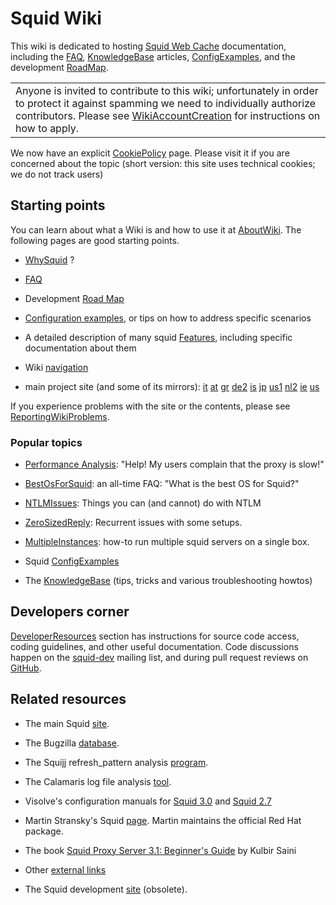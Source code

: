 # Squid Wiki

This wiki is dedicated to hosting [Squid Web
Cache](http://www.squid-cache.org/) documentation, including the
[FAQ](/SquidFaq#),
[KnowledgeBase](/KnowledgeBase#)
articles,
[ConfigExamples](/ConfigExamples#),
and the development
[RoadMap](/RoadMap#).

|                                                                                                                                                                                                                                                                                                 |
| ----------------------------------------------------------------------------------------------------------------------------------------------------------------------------------------------------------------------------------------------------------------------------------------------- |
| Anyone is invited to contribute to this wiki; unfortunately in order to protect it against spamming we need to individually authorize contributors. Please see [WikiAccountCreation](/WikiAccountCreation#) for instructions on how to apply. |

We now have an explicit
[CookiePolicy](/CookiePolicy#)
page. Please visit it if you are concerned about the topic (short
version: this site uses technical cookies; we do not track users)

## Starting points

You can learn about what a Wiki is and how to use it at
[AboutWiki](/AboutWiki#).
The following pages are good starting points.

  - [WhySquid](/WhySquid#)
    ?

  - [FAQ](/SquidFaq#)

  - Development [Road
    Map](/RoadMap/Squid3#)

  - [Configuration
    examples](/ConfigExamples#),
    or tips on how to address specific scenarios

  - A detailed description of many squid
    [Features](/Features#),
    including specific documentation about them

  - Wiki
    [navigation](/SiteNavigation#)

  - main project site (and some of its mirrors):
    [it](http://www1.it.squid-cache.org)
    [at](http://www1.at.squid-cache.org)
    [gr](http://www1.gr.squid-cache.org)
    [de2](http://www2.de.squid-cache.org)
    [is](http://www1.is.squid-cache.org)
    [jp](http://www1.jp.squid-cache.org)
    [us1](http://www1.us.squid-cache.org)
    [nl2](http://www2.nl.squid-cache.org)
    [ie](http://www1.ie.squid-cache.org)
    [us](http://www.squid-cache.org)

If you experience problems with the site or the contents, please see
[ReportingWikiProblems](/ReportingWikiProblems#).

### Popular topics

  - [Performance
    Analysis](/KnowledgeBase/PerformanceAnalysis#):
    "Help\! My users complain that the proxy is slow\!"

  - [BestOsForSquid](/BestOsForSquid#):
    an all-time FAQ: "What is the best OS for Squid?"

  - [NTLMIssues](/NTLMIssues#):
    Things you can (and cannot) do with NTLM

  - [ZeroSizedReply](/ZeroSizedReply#):
    Recurrent issues with some setups.

  - [MultipleInstances](/MultipleInstances#):
    how-to run multiple squid servers on a single box.

  - Squid
    [ConfigExamples](/ConfigExamples#)

  - The
    [KnowledgeBase](/KnowledgeBase#)
    (tips, tricks and various troubleshooting howtos)

## Developers corner

[DeveloperResources](/DeveloperResources#)
section has instructions for source code access, coding guidelines, and
other useful documentation. Code discussions happen on the
[squid-dev](http://www.squid-cache.org/Support/mailing-lists.html#squid-dev)
mailing list, and during pull request reviews on
[GitHub](https://github.com/squid-cache/).

## Related resources

  - The main Squid [site](http://www.squid-cache.org/).

  - The Bugzilla [database](http://bugs.squid-cache.org/index.cgi).

  - The Squijj refresh\_pattern analysis
    [program](http://www.mnot.net/squij/).

  - The Calamaris log file analysis
    [tool](http://freshmeat.net/projects/calamaris/).

  - Visolve's configuration manuals for
    [Squid 3.0](http://www.visolve.com/squid/squid30/contents.php) and
    [Squid 2.7](http://www.visolve.com/squid/squid27/contents_27.php)

  - Martin Stransky's Squid
    [page](http://people.redhat.com/stransky/squid/). Martin maintains
    the official Red Hat package.

  - The book [Squid Proxy Server 3.1: Beginner's
    Guide](https://www.packtpub.com/squid-proxy-server-3-1-beginners-guide/book)
    by Kulbir Saini

  - Other [external
    links](/ExternalLinks#)

  - The Squid development [site](http://devel.squid-cache.org)
    (obsolete).
